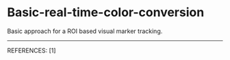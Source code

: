 # Basic-real-time-color-conversion

Basic approach for a ROI based visual marker tracking.

---------------------------------------------------------------------------------------------------------------------------------------

REFERENCES:
[1] 
